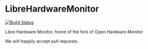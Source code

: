 # LibreHardwareMonitor
[![Build Status](https://travis-ci.org/LibreHardwareMonitor/LibreHardwareMonitor.svg?branch=master)](https://travis-ci.org/LibreHardwareMonitor/LibreHardwareMonitor)

Libre Hardware Monitor, home of the fork of Open Hardware Monitor

We will happily accept pull requests.
